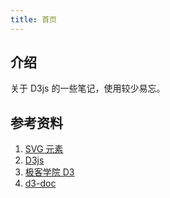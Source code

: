 ```yaml
---
title: 首页
---
```


## 介绍

关于 D3js 的一些笔记，使用较少易忘。



## 参考资料

1. [SVG 元素](https://developer.mozilla.org/zh-CN/docs/Web/SVG/Element)
2. [D3js](https://d3js.org/)
3. [极客学院 D3](http://wiki.jikexueyuan.com/project/d3wiki/introduction.html)
4. [d3-doc](https://github.com/shanyuhai123/d3-docs)